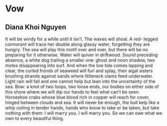 # Vow
## Diana Khoi Nguyen
It will be windy for a while until it isn’t. The waves will shoal. A red-
legged
cormorant will trace her double along glassy water, forgetting they are
hungry.
The sea will play this motif over and over, but there will be no preparing for
it
otherwise. Water will quiver in driftwood. Sound preceding absence,
a white dog trailing a smaller one: ghost and noon shadow, two motes
disappearing into surf. And when the low tide comes lapping and clear, the
curled
fronds of seaweed will furl and splay, their algal sisters brushing strands
against sands where littleneck clams feed underwater. Light rain will fall
and one cannot help but lean into the uncertainty of the sea. Bow: a knot
of two loops, two loose ends, our bodies on either side of this shore where we
will dip our hands to feel what can’t be seen. Horseshoe crabs whose blue
blood rich in copper will reach for cover, hinged between clouds and
sea. It will never be enough, the bull kelp like a whip coiling in tender
hands,
hands who know to take or be taken, but take nothing with them: I will marry
you.
I will marry you. So we can owe what we own to every beautiful thing.